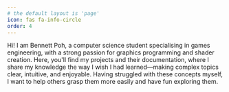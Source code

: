 ```yaml
---
# the default layout is 'page'
icon: fas fa-info-circle
order: 4
---
```


Hi! I am Bennett Poh, a computer science student specialising in games engineering, with a strong passion for graphics programming and shader creation. Here, you'll find my projects and their documentation, where I share my knowledge the way I wish I had learned—making complex topics clear, intuitive, and enjoyable. Having struggled with these concepts myself, I want to help others grasp them more easily and have fun exploring them.
